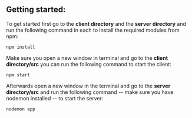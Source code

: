 ## Getting started:

To get started first go to the **client directory** and the **server directory** and run the following command in each to install the required modules from npm: 

```shell
npm install
```

Make sure you open a new window in terminal and go to the **client directory/src** you can run the following command to start the client:

```shell
npm start
```

Afterwards open a new window in the terminal and go to the **server directory/src** and run the following command -- make sure you have nodemon installed -- to start the server:

```shell
nodemon app
```